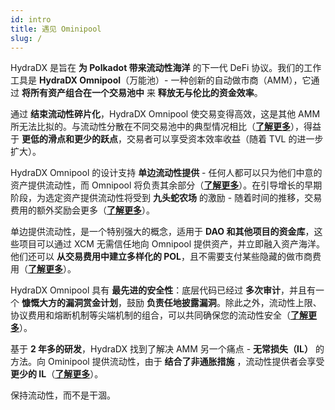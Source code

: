 ```yaml
---
id: intro
title: 遇见 Ominipool
slug: /
---
```


HydraDX 是旨在 **为 Polkadot 带来流动性海洋** 的下一代 DeFi 协议。我们的工作工具是 **HydraDX Omnipool**（万能池）- 一种创新的自动做市商（AMM），它通过 **将所有资产组合在一个交易池中** 来 **释放无与伦比的资金效率**。

通过 **结束流动性碎片化**，HydraDX Omnipool 使交易变得高效，这是其他 AMM 所无法比拟的。与流动性分散在不同交易池中的典型情况相比（**[了解更多](/omnipool_trading)**），得益于 **更低的滑点和更少的跃点**，交易者可以享受资本效率收益（随着 TVL 的进一步扩大）。

HydraDX Omnipool 的设计支持 **单边流动性提供** - 任何人都可以只为他们中意的资产提供流动性，而 Omnipool 将负责其余部分（**[了解更多](/omnipool_lp)**）。在引导增长的早期阶段，为选定资产提供流动性将受到 **九头蛇农场** 的激励 - 随着时间的推移，交易费用的额外奖励会更多（**[了解更多](/omnipool_hydrated_farms)**）。

单边提供流动性，是一个特别强大的概念，适用于 **DAO 和其他项目的资金库**，这些项目可以通过 XCM 无需信任地向 Omnipool 提供资产，并立即融入资产海洋。 他们还可以 **从交易费用中建立多样化的 POL**，且不需要支付某些隐藏的做市商费用（**[了解更多](/omnipool_treasuries)**）。

HydraDX Omnipool 具有 **最先进的安全性**：底层代码已经过 **多次审计**，并且有一个 **慷慨大方的漏洞赏金计划**，鼓励 **负责任地披露漏洞**。除此之外，流动性上限、协议费用和熔断机制等尖端机制的组合，可以共同确保您的流动性安全（**[了解更多](/omnipool_security)**）。

基于 **2 年多的研发**，HydraDX 找到了解决 AMM 另一个痛点 - **无常损失（IL）** 的方法。向 Ominipool 提供流动性，由于 **结合了非通胀措施** ，流动性提供者会享受 **更少的 IL**（**[了解更多](/omnipool_impermanent_loss)**）。

保持流动性，而不是干涸。
